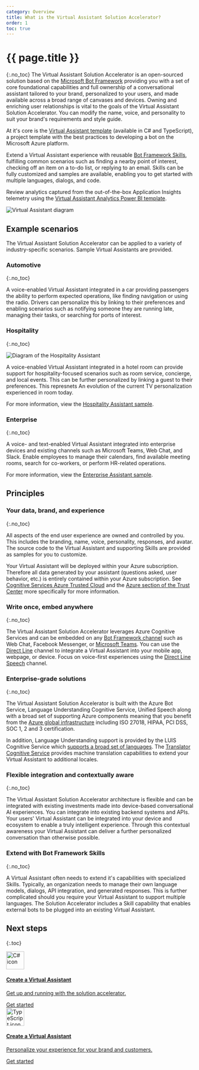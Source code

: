 ```yaml
---
category: Overview
title: What is the Virtual Assistant Solution Accelerator?
order: 1
toc: true
---
```


# {{ page.title }}
{:.no_toc}
The Virtual Assistant Solution Accelerator is an open-sourced solution based on the [Microsoft Bot Framework](https://aka.ms/botframework) providing you with a set of core foundational capabilities and full ownership of a conversational assistant tailored to your brand, personalized to your users, and made available across a broad range of canvases and devices. Owning and enriching user relationships is vital to the goals of the Virtual Assistant Solution Accelerator. You can modify the name, voice, and personality to suit your brand's requirements and style guide. 

At it's core is the [Virtual Assistant template]({{site.baseurl}}//overview/virtual-assistant-template) (available in C# and TypeScript), a project template with the best practices to developing a bot on the Microsoft Azure platform.

Extend a Virtual Assistant experience with reusable [Bot Framework Skills]({{site.baseurl}}/overview/skills), fulfilling common scenarios such as finding a nearby point of interest, checking off an item on a to-do list, or replying to an email. Skills can be fully customized and samples are available, enabling you to get started with multiple languages, dialogs, and code.

Review analytics captured from the out-of-the-box Application Insights telemetry using the [Virtual Assistant Analytics Power BI template]({{site.baseurl}}/virtual-assistant/tutorials/view-analytics/1-intro/).

![Virtual Assistant diagram]({{site.baseurl}}/assets/images/virtualassistant-diagram.jpg)

## Example scenarios

The Virtual Assistant Solution Accelerator can be applied to a variety of industry-specific scenarios. Sample Virtual Assistants are provided.

### Automotive
{:.no_toc}

A voice-enabled Virtual Assistant integrated in a car providing passengers the ability to perform expected operations, like finding navigation or using the radio.  Drivers can personalize this by linking to their preferences and enabling scenarios such as notifying someone they are running late, managing their tasks, or searching for ports of interest.

### Hospitality
{:.no_toc}

![Diagram of the Hospitality Assistant]({{site.baseurl}}/assets/images/hospitalitysample-diagram.png)

A voice-enabled Virtual Assistant integrated in a hotel room can provide support for hospitality-focused scenarios such as room service, concierge, and local events. This can be further personalized by linking a guest to their preferences. This represnets An evolution of the current TV personalization experienced in room today.

For more information, view the [Hospitality Assistant sample]({{site.baseurl}}/virtual-assistant/samples/hospitality-assistant/).

### Enterprise
{:.no_toc}

A voice- and text-enabled Virtual Assistant integrated into enterprise devices and existing channels such as Microsoft Teams, Web Chat, and Slack. Enable employees to manage their calendars, find available meeting rooms, search for co-workers, or perform HR-related operations.

For more information, view the [Enterprise Assistant sample]({{site.baseurl}}/virtual-assistant/samples/enterprise-assistant/).

## Principles

### Your data, brand, and experience
{:.no_toc}

All aspects of the end user experience are owned and controlled by you. This includes the branding, name, voice, personality, responses, and avatar. The source code to the Virtual Assistant and supporting Skills are provided as samples for you to customize.

Your Virtual Assistant will be deployed within your Azure subscription. Therefore all data generated by your assistant (questions asked, user behavior, etc.) is entirely contained within your Azure subscription. See [Cognitive Services Azure Trusted Cloud](https://www.microsoft.com/en-us/trustcenter/cloudservices/cognitiveservices) and the [Azure section of the Trust Center](https://www.microsoft.com/en-us/TrustCenter/CloudServices/Azure) more specifically for more information.

### Write once, embed anywhere
{:.no_toc}

The Virtual Assistant Solution Accelerator leverages Azure Cognitive Services and can be embedded on any [Bot Framework channel](https://docs.microsoft.com/en-us/azure/bot-service/bot-service-manage-channels?view=azure-bot-service-4.0) such as Web Chat, Facebook Messenger, or [Microsoft Teams]({{site.baseurl}}/virtual-assistant/tutorials/enable-teams/1-intro/). You can use the [Direct Line](https://docs.microsoft.com/en-us/azure/bot-service/bot-service-channel-directline?view=azure-bot-service-4.0) channel to integrate a Virtual Assistant into your mobile app, webpage, or device. Focus on voice-first experiences using the [Direct Line Speech]({{site.baseurl}}/virtual-assistant/tutorials/enable-speech/1-intro/) channel.

### Enterprise-grade solutions
{:.no_toc}

The Virtual Assistant Solution Accelerator is built with the Azure Bot Service, Language Understanding Cognitive Service, Unified Speech along with a broad set of supporting Azure components meaning that you benefit from the [Azure global infrastructure](https://azure.microsoft.com/en-gb/global-infrastructure/) including ISO 27018, HIPAA, PCI DSS, SOC 1, 2 and 3 certification.

In addition, Language Understanding support is provided by the LUIS Cognitive Service which [supports a broad set of languages](https://docs.microsoft.com/en-us/azure/cognitive-services/luis/luis-supported-languages). The [Translator Cognitive Service](https://azure.microsoft.com/en-us/services/cognitive-services/translator-text-api/) provides  machine translation capabilities to extend your Virtual Assistant to additional locales.

### Flexible integration and contextually aware
{:.no_toc}

The Virtual Assistant Solution Accelerator architecture is flexible and can be integrated with existing investments made into device-based conversational AI experiences. You can integrate into existing backend systems and APIs. Your users' Virtual Assistant can be integrated into your device and ecosystem to enable a truly intelligent experience. Through this contextual awareness your Virtual Assistant can deliver a further personalized conversation than otherwise possible.

### Extend with Bot Framework Skills
{:.no_toc}

A Virtual Assistant often needs to extend it's capabilities with specialized Skills. Typically, an organization needs to manage their own language models, dialogs, API integration, and generated responses.
This is further complicated should you require your Virtual Assistant to support multiple languages. The Solution Accelerator includes a Skill capability that enables external bots to be plugged into an existing Virtual Assistant.

## Next steps
{:.toc}

<div class="card-deck">
    <a href="{{site.baseurl}}/virtual-assistant/tutorials/csharp/create-assistant/1-intro" class="card">
        <div class="card-body">
            <img src="{{site.baseurl}}/assets/images/icons/csharp.png" alt="C# icon" width="48px">
            <h4 class="card-title no_toc">Create a Virtual Assistant</h4>
            <p class="card-text">Get up and running with the solution accelerator.</p>
        </div>
        <div class="card-footer">
            <div class="btn btn-primary">Get started</div>
        </div>
    </a>
    <a href="{{site.baseurl}}/virtual-assistant/tutorials/typescript/create-assistant/1-intro" class="card">
        <div class="card-body">
            <img src="{{site.baseurl}}/assets/images/icons/typescript.png" alt="TypeScript icon" width="48px">
            <h4 class="card-title no_toc">Create a Virtual Assistant</h4>
            <p class="card-text">Personalize your experience for your brand and customers.</p>
        </div>
        <div class="card-footer">
            <div class="btn btn-primary">Get started</div>
        </div>
    </a>
</div>
